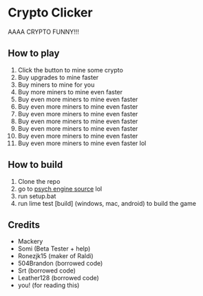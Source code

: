 # Crypto Clicker
AAAA CRYPTO FUNNY!!!

## How to play
1. Click the button to mine some crypto
2. Buy upgrades to mine faster
3. Buy miners to mine for you
4. Buy more miners to mine even faster
5. Buy even more miners to mine even faster
6. Buy even more miners to mine even faster
7. Buy even more miners to mine even faster
8. Buy even more miners to mine even faster
9. Buy even more miners to mine even faster
10. Buy even more miners to mine even faster
11. Buy even more miners to mine even faster
lol

## How to build
1. Clone the repo
2. go to [psych engine source](https://github.com/ShadowMario/FNF-PsychEngine/tree/main/setup) lol
3. run setup.bat
4. run lime test [build] (windows, mac, android) to build the game

## Credits
- Mackery
- Somi (Beta Tester + help)
- Ronezjk15 (maker of Raldi)
- 504Brandon (borrowed code)
- Srt (borrowed code)
- Leather128 (borrowed code)
- you! (for reading this)
